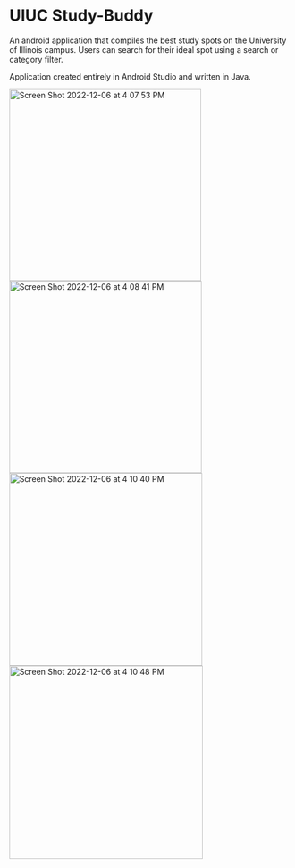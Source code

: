 # UIUC Study-Buddy

An android application that compiles the best study spots on the University of Illinois campus. Users can search for 
their ideal spot using a search or category filter.

Application created entirely in Android Studio and written in Java.

<img width="343" alt="Screen Shot 2022-12-06 at 4 07 53 PM" src="https://user-images.githubusercontent.com/54999965/206033834-2367a38a-5d87-468e-bb67-52553259b951.png">
<img width="344" alt="Screen Shot 2022-12-06 at 4 08 41 PM" src="https://user-images.githubusercontent.com/54999965/206033930-5052ad7d-308d-4d22-891e-60ffba1d75c1.png">
<img width="345" alt="Screen Shot 2022-12-06 at 4 10 40 PM" src="https://user-images.githubusercontent.com/54999965/206034480-948ad40a-fa36-458a-bdfd-584563d8106a.png">
<img width="346" alt="Screen Shot 2022-12-06 at 4 10 48 PM" src="https://user-images.githubusercontent.com/54999965/206034291-8e67ffe9-75a2-4263-aadc-bdbcad7519c7.png">
